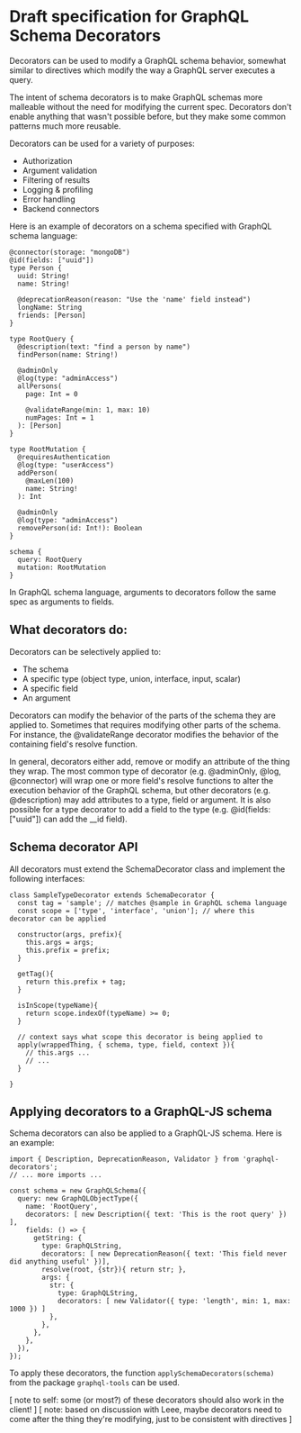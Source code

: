 # Draft specification for GraphQL Schema Decorators

Decorators can be used to modify a GraphQL schema behavior, somewhat similar to directives
which modify the way a GraphQL server executes a query.

The intent of schema decorators is to make GraphQL schemas more malleable without the need
for modifying the current spec. Decorators don't enable anything that wasn't possible before,
but they make some common patterns much more reusable.

Decorators can be used for a variety of purposes:
* Authorization
* Argument validation
* Filtering of results
* Logging & profiling
* Error handling
* Backend connectors

Here is an example of decorators on a schema specified with GraphQL schema language:
```
@connector(storage: "mongoDB")
@id(fields: ["uuid"])
type Person {
  uuid: String!
  name: String!
  
  @deprecationReason(reason: "Use the 'name' field instead")
  longName: String
  friends: [Person]
}

type RootQuery {
  @description(text: "find a person by name")
  findPerson(name: String!)

  @adminOnly
  @log(type: "adminAccess")
  allPersons(
    page: Int = 0

    @validateRange(min: 1, max: 10)
    numPages: Int = 1
  ): [Person]
}

type RootMutation {
  @requiresAuthentication
  @log(type: "userAccess")
  addPerson(
    @maxLen(100)
    name: String!
  ): Int

  @adminOnly
  @log(type: "adminAccess")
  removePerson(id: Int!): Boolean
}

schema {
  query: RootQuery
  mutation: RootMutation
}
```

In GraphQL schema language, arguments to decorators follow the same spec as arguments to fields.

## What decorators do:
Decorators can be selectively applied to:
* The schema
* A specific type (object type, union, interface, input, scalar)
* A specific field
* An argument

Decorators can modify the behavior of the parts of the schema they are applied to. Sometimes that requires modifying other parts of the schema. For instance, the @validateRange decorator modifies the behavior of the containing field's resolve function.

In general, decorators either add, remove or modify an attribute of the thing they wrap. The most common type of decorator (e.g. @adminOnly, @log, @connector) will wrap one or more field's resolve functions to alter the execution behavior of the GraphQL schema, but other decorators (e.g. @description) may add attributes to a type, field or argument. It is also possible for a type decorator to add a field to the type (e.g. @id(fields: ["uuid"]) can add the __id field).


## Schema decorator API
All decorators must extend the SchemaDecorator class and implement the following interfaces:

```
class SampleTypeDecorator extends SchemaDecorator {
  const tag = 'sample'; // matches @sample in GraphQL schema language
  const scope = ['type', 'interface', 'union']; // where this decorator can be applied

  constructor(args, prefix){
    this.args = args;
    this.prefix = prefix;
  }
  
  getTag(){
    return this.prefix + tag;
  }
  
  isInScope(typeName){
    return scope.indexOf(typeName) >= 0;
  }
  
  // context says what scope this decorator is being applied to
  apply(wrappedThing, { schema, type, field, context }){
    // this.args ...
    // ...
  }

}
```

## Applying decorators to a GraphQL-JS schema

Schema decorators can also be applied to a GraphQL-JS schema. Here is an example:

```
import { Description, DeprecationReason, Validator } from 'graphql-decorators';
// ... more imports ...

const schema = new GraphQLSchema({
  query: new GraphQLObjectType({
    name: 'RootQuery',
    decorators: [ new Description({ text: 'This is the root query' }) ],
    fields: () => {
      getString: { 
        type: GraphQLString,
        decorators: [ new DeprecationReason({ text: 'This field never did anything useful' })],
        resolve(root, {str}){ return str; },
        args: {
          str: { 
            type: GraphQLString,
            decorators: [ new Validator({ type: 'length', min: 1, max: 1000 }) ]
          },
        },
      },
    },
  }),
});

```

To apply these decorators, the function `applySchemaDecorators(schema)` from the package `graphql-tools` can be used.


[ note to self: some (or most?) of these decorators should also work in the client! ]
[ note: based on discussion with Leee, maybe decorators need to come after the thing they're modifying, just to be consistent with directives ]

